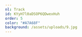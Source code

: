 ```yaml
---
nl: Track
id: KYyH7l0aDSOP6QDwexHuh
order: 5
color: "#A7A68F"
background: /assets/uploads/9.jpg
---
```

